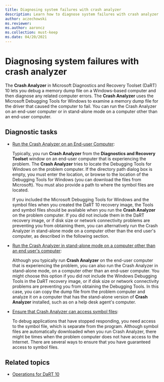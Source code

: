 ```yaml
---
title: Diagnosing system failures with crash analyzer
description: Learn how to diagnose system failures with crash analyzer.
author: aczechowski
ms.reviewer:
ms.author: aaroncz
ms.collection: must-keep
ms.date: 04/20/2021
---
```


# Diagnosing system failures with crash analyzer

The **Crash Analyzer** in Microsoft Diagnostics and Recovery Toolset (DaRT) 10 lets you debug a memory dump file on a Windows-based computer and then diagnose any related computer errors. The **Crash Analyzer** uses the Microsoft Debugging Tools for Windows to examine a memory dump file for the driver that caused the computer to fail. You can run the Crash Analyzer on an end-user computer or in stand-alone mode on a computer other than an end-user computer.

## Diagnostic tasks

- [Run the Crash Analyzer on an End-user Computer](how-to-run-the-crash-analyzer-on-an-end-user-computer-dart-10.md):

    Typically, you run **Crash Analyzer** from the **Diagnostics and Recovery Toolset** window on an end-user computer that is experiencing the problem. The **Crash Analyzer** tries to locate the Debugging Tools for Windows on the problem computer. If the directory path dialog box is empty, you must enter the location, or browse to the location of the Debugging Tools for Windows (you can download the files from Microsoft). You must also provide a path to where the symbol files are located.

    If you included the Microsoft Debugging Tools for Windows and the symbol files when you created the DaRT 10 recovery image, the Tools and symbol files should be available when you run the **Crash Analyzer** on the problem computer. If you did not include them in the DaRT recovery image, or if disk size or network connectivity problems are preventing you from obtaining them, you can alternatively run the Crash Analyzer in stand-alone mode on a computer other than the end user's computer, as described in the following section.

- [Run the Crash Analyzer in stand-alone mode on a computer other than an end user's computer](how-to-run-the-crash-analyzer-in-stand-alone-mode-on-a-computer-other-than-an-end-user-computer-dart-10.md):

    Although you typically run **Crash Analyzer** on the end-user computer that is experiencing the problem, you can also run the Crash Analyzer in stand-alone mode, on a computer other than an end-user computer. You might choose this option if you did not include the Windows Debugging Tools in the DaRT recovery image, or if disk size or network connectivity problems are preventing you from obtaining the Debugging Tools. In this case, you can copy the dump file from the problem computer and analyze it on a computer that has the stand-alone version of **Crash Analyzer** installed, such as on a help desk agent's computer.

- [Ensure that Crash Analyzer can access symbol files](how-to-ensure-that-crash-analyzer-can-access-symbol-files-dart-10.md):

    To debug applications that have stopped responding, you need access to the symbol file, which is separate from the program. Although symbol files are automatically downloaded when you run Crash Analyzer, there might be times when the problem computer does not have access to the Internet. There are several ways to ensure that you have guaranteed access to symbol files.

## Related topics

- [Operations for DaRT 10](operations-for-dart-10.md)
